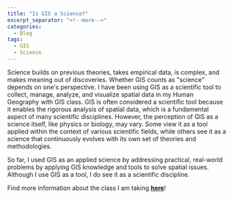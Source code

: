 ```yaml
---
title: "Is GIS a Science?"
excerpt_separator: "<!--more-->"
categories:
  - Blog
tags:
  - GIS
  - Science
---
```


Science builds on previous theories, takes empirical data, is complex, and makes meaning out of discoveries. Whether GIS counts as "science" depends on one's perspective. I have been using GIS as a scientific tool to collect, manage, analyze, and visualize spatial data in my Human Geography with GIS class. GIS is often considered a scientific tool because it enables the rigorous analysis of spatial data, which is a fundamental aspect of many scientific disciplines. However, the perception of GIS as a science itself, like physics or biology, may vary. Some view it as a tool applied within the context of various scientific fields, while others see it as a science that continuously evolves with its own set of theories and methodologies. 

So far, I used GIS as an applied science by addressing practical, real-world problems by applying GIS knowledge and tools to solve spatial issues. Although I use GIS as a tool, I do see it as a scientific discipline.

Find more information about the class I am taking [**here**](https://opengisci.github.io)!